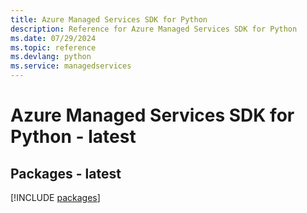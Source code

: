 ```yaml
---
title: Azure Managed Services SDK for Python
description: Reference for Azure Managed Services SDK for Python
ms.date: 07/29/2024
ms.topic: reference
ms.devlang: python
ms.service: managedservices
---
```

# Azure Managed Services SDK for Python - latest
## Packages - latest
[!INCLUDE [packages](managed-services-index.md)]